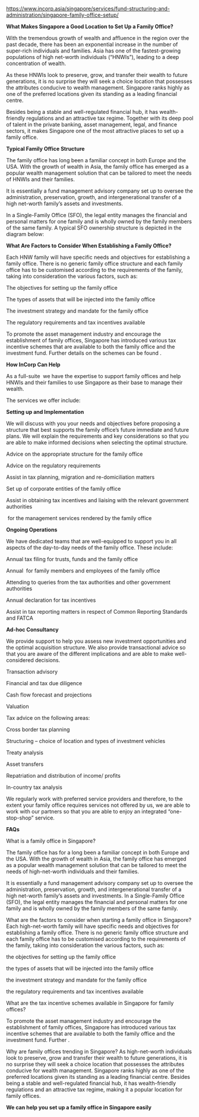https://www.incorp.asia/singapore/services/fund-structuring-and-administration/singapore-family-office-setup/

**What Makes Singapore a Good Location to Set Up a Family Office?**

With the tremendous growth of wealth and affluence in the region over the past decade, there has been an exponential increase in the number of super-rich individuals and families. Asia has one of the fastest-growing populations of high net-worth individuals (“HNWIs”), leading to a deep concentration of wealth.

As these HNWIs look to preserve, grow, and transfer their wealth to future generations, it is no surprise they will seek a choice location that possesses the attributes conducive to wealth management. Singapore ranks highly as one of the preferred locations given its standing as a leading financial centre.

Besides being a stable and well-regulated financial hub, it has wealth-friendly regulations and an attractive tax regime. Together with its deep pool of talent in the private banking, asset management, legal, and finance sectors, it makes Singapore one of the most attractive places to set up a family office.



**Typical Family Office Structure**

The family office has long been a familiar concept in both Europe and the USA. With the growth of wealth in Asia, the family office has emerged as a popular wealth management solution that can be tailored to meet the needs of HNWIs and their families.

It is essentially a fund management advisory company set up to oversee the administration, preservation, growth, and intergenerational transfer of a high net-worth family’s assets and investments.

In a Single-Family Office (SFO), the legal entity manages the financial and personal matters for one family and is wholly owned by the family members of the same family. A typical SFO ownership structure is depicted in the diagram below:


**What Are Factors to Consider When Establishing a Family Office?**

Each HNW family will have specific needs and objectives for establishing a family office. There is no generic family office structure and each family office has to be customised according to the requirements of the family, taking into consideration the various factors, such as:

The objectives for setting up the family office

The types of assets that will be injected into the family office

The investment strategy and mandate for the family office

The regulatory requirements and tax incentives available

To promote the asset management industry and encourage the establishment of family offices, Singapore has introduced various tax incentive schemes that are available to both the family office and the investment fund. Further details on the schemes can be found .



**How ****InCorp**** Can Help**

As a full-suite  we have the expertise to support family offices and help HNWIs and their families to use Singapore as their base to manage their wealth.

The services we offer include:

**Setting up and Implementation**

We will discuss with you your needs and objectives before proposing a structure that best supports the family office’s future immediate and future plans. We will explain the requirements and key considerations so that you are able to make informed decisions when selecting the optimal structure.

Advice on the appropriate structure for the family office

Advice on the regulatory requirements

Assist in tax planning, migration and re-domiciliation matters

Set up of corporate entities of the family office

Assist in obtaining tax incentives and liaising with the relevant government authorities

 for the management services rendered by the family office

**Ongoing Operations**

We have dedicated teams that are well-equipped to support you in all aspects of the day-to-day needs of the family office. These include:













Annual tax filing for trusts, funds and the family office

Annual  for family members and employees of the family office

Attending to queries from the tax authorities and other government authorities

Annual declaration for tax incentives

Assist in tax reporting matters in respect of Common Reporting Standards and FATCA

**Ad-hoc Consultancy**

We provide support to help you assess new investment opportunities and the optimal acquisition structure. We also provide transactional advice so that you are aware of the different implications and are able to make well-considered decisions.

Transaction advisory

Financial and tax due diligence

Cash flow forecast and projections

Valuation

Tax advice on the following areas:

Cross border tax planning

Structuring – choice of location and types of investment vehicles

Treaty analysis

Asset transfers

Repatriation and distribution of income/ profits

In-country tax analysis

We regularly work with preferred service providers and therefore, to the extent your family office requires services not offered by us, we are able to work with our partners so that you are able to enjoy an integrated “one-stop-shop” service.



**FAQs**

What is a family office in Singapore?

The family office has for a long been a familiar concept in both Europe and the USA. With the growth of wealth in Asia, the family office has emerged as a popular wealth management solution that can be tailored to meet the needs of high-net-worth individuals and their families.

It is essentially a fund management advisory company set up to oversee the administration, preservation, growth, and intergenerational transfer of a high net-worth family’s assets and investments. In a Single-Family Office (SFO), the legal entity manages the financial and personal matters for one family and is wholly owned by the family members of the same family.


What are the factors to consider when starting a family office in Singapore?
Each high-net-worth family will have specific needs and objectives for establishing a family office. There is no generic family office structure and each family office has to be customised according to the requirements of the family, taking into consideration the various factors, such as:

the objectives for setting up the family office

the types of assets that will be injected into the family office

the investment strategy and mandate for the family office

the regulatory requirements and tax incentives available



What are the tax incentive schemes available in Singapore for family offices?

To promote the asset management industry and encourage the establishment of family offices, Singapore has introduced various tax incentive schemes that are available to both the family office and the investment fund. Further .

Why are family offices trending in Singapore?
As high-net-worth individuals look to preserve, grow and transfer their wealth to future generations, it is no surprise they will seek a choice location that possesses the attributes conducive for wealth management. Singapore ranks highly as one of the preferred locations given its standing as a leading financial centre. Besides being a stable and well-regulated financial hub, it has wealth-friendly regulations and an attractive tax regime, making it a popular location for family offices.


**We can help you set up a family office in Singapore easily**



